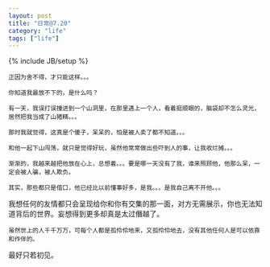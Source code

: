 ```yaml
---
layout: post
title: "日常@7.20"
category: "life"
tags: ["life"]
---
```

{% include JB/setup %}

	正因为舍不得，才只能这样。。。

	你知道我最放不下的，是什么吗？

	有一天，我误打误撞进到一个山洞里，在那里遇上一个人，看着挺顺眼的，脑袋却不怎么灵光，居然把我当成了山猪精。。。

	那时我就觉得，这真是个傻子，呆呆的，怕是被人卖了都不知道。。。

	和他一起下山闯荡，就只是觉得好玩，虽然他常常做出些吓到人的事，让我收烂摊。。。

	渐渐的，我越来越把他放在心上，总想着。。。要是哪一天没有了我，谁来照顾他，他那么呆，一定会被人骗，被人欺负。

	其实，那些都只是借口，他已经比以前懂事好多，是我。。。是我自己离不开他。。。

我想任何的友情都只会呈现给你和你有交集的那一面，对方无需展示，你也无法知道背后的世界。妄想得到更多却真是太过僭越了。

	虽然世上的人千千万万，可每个人都是孤伶伶地来，又孤伶伶地去，没有其他任何人是可以依靠和作伴的。

最好只若初见。
